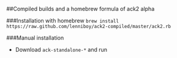 ##Compiled builds and a homebrew formula of ack2 alpha

###Installation with homebrew
`brew install https://raw.github.com/lenniboy/ack2-compiled/master/ack2.rb`

###Manual installation
- Download `ack-standalone-*` and run

